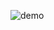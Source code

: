 ![demo](https://github.com/JustinDodemaide/TileSetGenerator/assets/103222511/7643fa20-cc3c-42d3-8d9c-87a907231c44)
